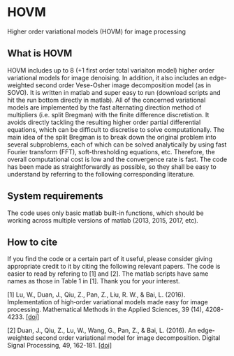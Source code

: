# HOVM
Higher order variational models (HOVM) for image processing

## What is HOVM
HOVM includes up to 8 (+1 first order total variaiton model) higher order variational models for image denoising. In addition, it also includes an edge-weighted second order Vese-Osher image decomposition model (as in SOVO). It is written in matlab and super easy to run (download scripts and hit the run bottom directly in matlab). All of the concerned variational models are implemented by the fast alternating direction method of multipliers (i.e. split Bregman) with the finite difference discretistion. It avoids directly tackling the resulting higher order partial differential equations, which can be difficult to discretise to solve computationally. The main idea of the split Bregman is to break down the original problem into several subproblems, each of which can be solved analytically by using fast Fourier transform (FFT), soft-thresholding equations, etc. Therefore, the overall computational cost is low and the convergence rate is fast. The code has been made as straightforwardly as possible, so they shall be easy to understand by referring to the following corresponding literature.


## System requirements

The code uses only basic matlab built-in functions, which should be working across multiple versions of matlab (2013, 2015, 2017, etc).


## How to cite
If you find the code or a certain part of it useful, please consider giving appropriate credit to it by citing the following relevant papers. The code is easier to read by refering to [1] and [2]. The matlab scripts have same names as those in Table 1 in [1]. Thank you for your interest.

[1] Lu, W., Duan, J., Qiu, Z., Pan, Z., Liu, R. W., & Bai, L. (2016). Implementation of high‐order variational models made easy for image processing. Mathematical Methods in the Applied Sciences, 39 (14), 4208-4233. [[doi]](https://doi.org/10.1002/mma.3858)

[2] Duan, J., Qiu, Z., Lu, W., Wang, G., Pan, Z., & Bai, L. (2016). An edge-weighted second order variational model for image decomposition. Digital Signal Processing, 49, 162-181. [[doi]](https://doi.org/10.1016/j.dsp.2015.10.010)
